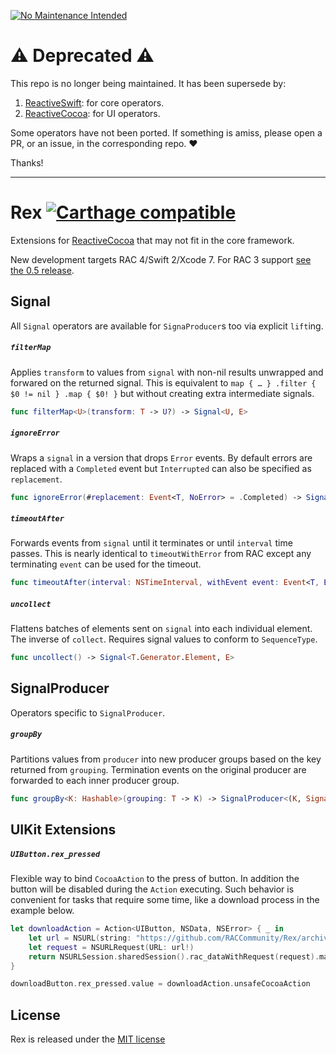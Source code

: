 [![No Maintenance Intended](http://unmaintained.tech/badge.svg)](http://unmaintained.tech/)

# ⚠️ Deprecated ⚠️ 

This repo is no longer being maintained. It has been supersede by: 

1. [ReactiveSwift](https://github.com/ReactiveCocoa/ReactiveSwift): for core operators.
2. [ReactiveCocoa](https://github.com/ReactiveCocoa/ReactiveCocoa): for UI operators.

Some operators have not been ported. If something is amiss, please open a PR, or an issue, in the corresponding repo. ❤️

Thanks!

--- 

# Rex [![Carthage compatible](https://img.shields.io/badge/Carthage-compatible-4BC51D.svg?style=flat)](https://github.com/Carthage/Carthage)
Extensions for [ReactiveCocoa](https://github.com/ReactiveCocoa/ReactiveCocoa) that may not fit in the core framework.

New development targets RAC 4/Swift 2/Xcode 7. For RAC 3 support [see the 0.5 
release](https://github.com/RACCommunity/Rex/releases/tag/v0.5.0).

## Signal
All `Signal` operators are available for `SignaProducer`s too via explicit `lift`ing.

##### `filterMap`
Applies `transform` to values from `signal` with non-nil results unwrapped and forwared on the returned signal. This is equivalent to `map { … } .filter { $0 != nil } .map { $0! }`  but without creating extra intermediate signals.

```swift
func filterMap<U>(transform: T -> U?) -> Signal<U, E>
```

##### `ignoreError`
Wraps a `signal` in a version that drops `Error` events. By default errors are replaced with a `Completed` event but `Interrupted` can also be specified as `replacement`.

```swift
func ignoreError(#replacement: Event<T, NoError> = .Completed) -> Signal<T, NoError>
```

##### `timeoutAfter`
Forwards events from `signal` until it terminates or until `interval` time passes. This is nearly identical to `timeoutWithError` from RAC except any terminating `event` can be used for the timeout.

```swift
func timeoutAfter(interval: NSTimeInterval, withEvent event: Event<T, E>, onScheduler scheduler: DateSchedulerType) -> Signal<T, E>
```

##### `uncollect`

Flattens batches of elements sent on `signal` into each individual element. The inverse of `collect`. Requires signal values to conform to `SequenceType`.

```swift
func uncollect() -> Signal<T.Generator.Element, E>
```


## SignalProducer
Operators specific to `SignalProducer`.

##### `groupBy`
Partitions values from `producer` into new producer groups based on the key returned from `grouping`. Termination events on the original producer are forwarded to each inner producer group.

```swift
func groupBy<K: Hashable>(grouping: T -> K) -> SignalProducer<(K, SignalProducer<T, E>), E>
```

## UIKit Extensions

##### `UIButton.rex_pressed`

Flexible way to bind `CocoaAction` to the press of button. In addition the button will be disabled during the `Action` executing. Such behavior is convenient for tasks that require some time, like a download process in the example below.

```swift
let downloadAction = Action<UIButton, NSData, NSError> { _ in
    let url = NSURL(string: "https://github.com/RACCommunity/Rex/archive/master.zip")
    let request = NSURLRequest(URL: url!)
    return NSURLSession.sharedSession().rac_dataWithRequest(request).map { $0.0 }
}

downloadButton.rex_pressed.value = downloadAction.unsafeCocoaAction
```

## License
Rex is released under the [MIT license](LICENSE)
